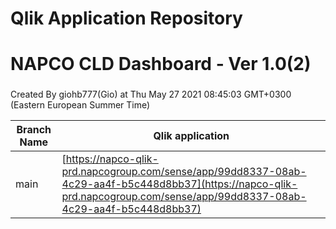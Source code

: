 # Qlik Application Repository 
# NAPCO CLD Dashboard - Ver 1.0(2)
### 
Created By giohb777(Gio) at Thu May 27 2021 08:45:03 GMT+0300 (Eastern European Summer Time)

Branch Name|Qlik application
---|---
main|[https://napco-qlik-prd.napcogroup.com/sense/app/99dd8337-08ab-4c29-aa4f-b5c448d8bb37](https://napco-qlik-prd.napcogroup.com/sense/app/99dd8337-08ab-4c29-aa4f-b5c448d8bb37)